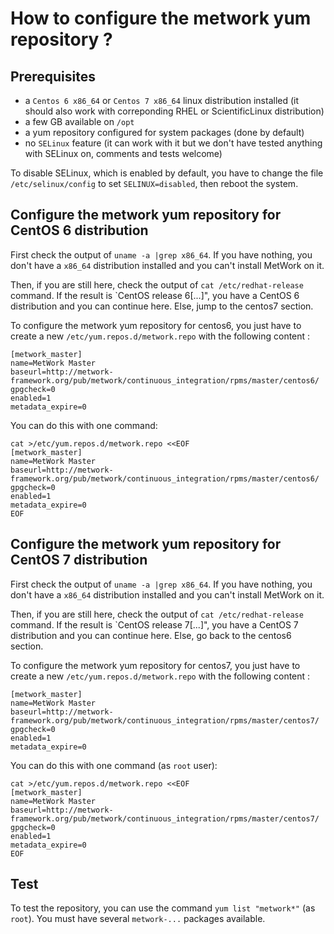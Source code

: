 # How to configure the metwork yum repository ?

## Prerequisites

- a `Centos 6 x86_64` or `Centos 7 x86_64` linux distribution installed (it should also work with correponding RHEL or ScientificLinux distribution)
- a few GB available on `/opt` 
- a yum repository configured for system packages (done by default)
- no `SELinux` feature (it can work with it but we don't have tested anything with SELinux on, comments and tests welcome)

To disable SELinux, which is enabled by default, you have to change the file `/etc/selinux/config` to set `SELINUX=disabled`, then
reboot the system.

## Configure the metwork yum repository for CentOS 6 distribution

First check the output of `uname -a |grep x86_64`. If you have nothing, you don't have a `x86_64` distribution installed and you can't 
install MetWork on it.

Then, if you are still here, check the output of `cat /etc/redhat-release` command. If the result is `CentOS release 6[...]", 
you have a CentOS 6 distribution and you can continue here. Else, jump to the centos7 section.

To configure the metwork yum repository for centos6, you just have to create a new `/etc/yum.repos.d/metwork.repo` with the following 
content :

```
[metwork_master]
name=MetWork Master
baseurl=http://metwork-framework.org/pub/metwork/continuous_integration/rpms/master/centos6/
gpgcheck=0
enabled=1
metadata_expire=0
```

You can do this with one command:

```
cat >/etc/yum.repos.d/metwork.repo <<EOF
[metwork_master]
name=MetWork Master
baseurl=http://metwork-framework.org/pub/metwork/continuous_integration/rpms/master/centos6/
gpgcheck=0
enabled=1
metadata_expire=0
EOF
```

## Configure the metwork yum repository for CentOS 7 distribution

First check the output of `uname -a |grep x86_64`. If you have nothing, you don't have a `x86_64` distribution installed and you can't 
install MetWork on it.

Then, if you are still here, check the output of `cat /etc/redhat-release` command. If the result is `CentOS release 7[...]", 
you have a CentOS 7 distribution and you can continue here. Else, go back to the centos6 section.

To configure the metwork yum repository for centos7, you just have to create a new `/etc/yum.repos.d/metwork.repo` with the following 
content :

```
[metwork_master]
name=MetWork Master
baseurl=http://metwork-framework.org/pub/metwork/continuous_integration/rpms/master/centos7/
gpgcheck=0
enabled=1
metadata_expire=0
```

You can do this with one command (as `root` user):

```
cat >/etc/yum.repos.d/metwork.repo <<EOF
[metwork_master]
name=MetWork Master
baseurl=http://metwork-framework.org/pub/metwork/continuous_integration/rpms/master/centos7/
gpgcheck=0
enabled=1
metadata_expire=0
EOF
```

## Test

To test the repository, you can use the command `yum list "metwork*"` (as `root`). You must have several `metwork-...` packages available.

